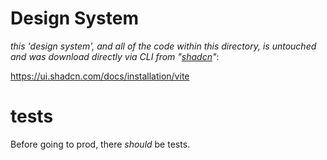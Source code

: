 # Design System

_this 'design system', and all of the code within this directory, is untouched and was download directly via CLI from "[shadcn](https://ui.shadcn.com/)"_:

https://ui.shadcn.com/docs/installation/vite

# tests

Before going to prod, there _should_ be tests.
